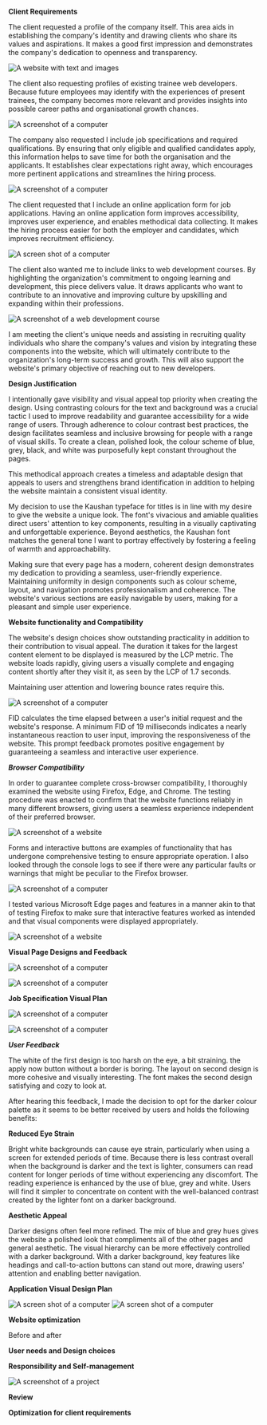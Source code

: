 **Client Requirements**

The client requested a profile of the company itself. This area aids in establishing the company's identity and drawing clients who share its values and aspirations. It makes a good first impression and demonstrates the company's dedication to openness and transparency.

![A website with text and images](img/Aspose.Words.9b6c2a1d-d6d7-4575-b52f-5a11b6f9e456.001.png)

The client also requesting profiles of existing trainee web developers. Because future employees may identify with the experiences of present trainees, the company becomes more relevant and provides insights into possible career paths and organisational growth chances.

![A screenshot of a computer](img/Aspose.Words.9b6c2a1d-d6d7-4575-b52f-5a11b6f9e456.002.png)

The company also requested I include job specifications and required qualifications. By ensuring that only eligible and qualified candidates apply, this information helps to save time for both the organisation and the applicants. It establishes clear expectations right away, which encourages more pertinent applications and streamlines the hiring process.

![A screenshot of a computer](img/Aspose.Words.9b6c2a1d-d6d7-4575-b52f-5a11b6f9e456.003.png)

The client requested that I include an online application form for job applications. Having an online application form improves accessibility, improves user experience, and enables methodical data collecting. It makes the hiring process easier for both the employer and candidates, which improves recruitment efficiency.

![A screen shot of a computer](img/Aspose.Words.9b6c2a1d-d6d7-4575-b52f-5a11b6f9e456.004.png)

The client also wanted me to include links to web development courses. By highlighting the organization's commitment to ongoing learning and development, this piece delivers value. It draws applicants who want to contribute to an innovative and improving culture by upskilling and expanding within their professions.

![A screenshot of a web development course](img/Aspose.Words.9b6c2a1d-d6d7-4575-b52f-5a11b6f9e456.005.png)

I am meeting the client's unique needs and assisting in recruiting quality individuals who share the company's values and vision by integrating these components into the website, which will ultimately contribute to the organization's long-term success and growth. This will also support the website's primary objective of reaching out to new developers.

**Design Justification**

I intentionally gave visibility and visual appeal top priority when creating the design. Using contrasting colours for the text and background was a crucial tactic I used to improve readability and guarantee accessibility for a wide range of users. Through adherence to colour contrast best practices, the design facilitates seamless and inclusive browsing for people with a range of visual skills. To create a clean, polished look, the colour scheme of blue, grey, black, and white was purposefully kept constant throughout the pages. 

This methodical approach creates a timeless and adaptable design that appeals to users and strengthens brand identification in addition to helping the website maintain a consistent visual identity.

My decision to use the Kaushan typeface for titles is in line with my desire to give the website a unique look. The font's vivacious and amiable qualities direct users' attention to key components, resulting in a visually captivating and unforgettable experience. Beyond aesthetics, the Kaushan font matches the general tone I want to portray effectively by fostering a feeling of warmth and approachability. 

Making sure that every page has a modern, coherent design demonstrates my dedication to providing a seamless, user-friendly experience. Maintaining uniformity in design components such as colour scheme, layout, and navigation promotes professionalism and coherence. The website's various sections are easily navigable by users, making for a pleasant and simple user experience.

**Website functionality and Compatibility** 

The website's design choices show outstanding practicality in addition to their contribution to visual appeal. The duration it takes for the largest content element to be displayed is measured by the LCP metric. The website loads rapidly, giving users a visually complete and engaging content shortly after they visit it, as seen by the LCP of 1.7 seconds. 

Maintaining user attention and lowering bounce rates require this.

![A screenshot of a computer](img/Aspose.Words.9b6c2a1d-d6d7-4575-b52f-5a11b6f9e456.006.png)

FID calculates the time elapsed between a user's initial request and the website's response. A minimum FID of 19 milliseconds indicates a nearly instantaneous reaction to user input, improving the responsiveness of the website. This prompt feedback promotes positive engagement by guaranteeing a seamless and interactive user experience.

***Browser Compatibility*** 

In order to guarantee complete cross-browser compatibility, I thoroughly examined the website using Firefox, Edge, and Chrome. The testing procedure was enacted to confirm that the website functions reliably in many different browsers, giving users a seamless experience independent of their preferred browser.

![A screenshot of a website](img/Aspose.Words.9b6c2a1d-d6d7-4575-b52f-5a11b6f9e456.007.png) 

Forms and interactive buttons are examples of functionality that has undergone comprehensive testing to ensure appropriate operation. I also looked through the console logs to see if there were any particular faults or warnings that might be peculiar to the Firefox browser.

![A screenshot of a computer](img/Aspose.Words.9b6c2a1d-d6d7-4575-b52f-5a11b6f9e456.008.png)

I tested various Microsoft Edge pages and features in a manner akin to that of testing Firefox to make sure that interactive features worked as intended and that visual components were displayed appropriately.

![A screenshot of a website](img/Aspose.Words.9b6c2a1d-d6d7-4575-b52f-5a11b6f9e456.009.png)


**Visual Page Designs and Feedback**

![A screenshot of a computer](img/Aspose.Words.56e71df7-e680-462f-858c-fe7b096155b6.010.png)

![A screenshot of a computer](img/Aspose.Words.56e71df7-e680-462f-858c-fe7b096155b6.011.png)

**Job Specification Visual Plan**

![A screenshot of a computer](img/Aspose.Words.56e71df7-e680-462f-858c-fe7b096155b6.012.png)

![A screenshot of a computer](img/Aspose.Words.56e71df7-e680-462f-858c-fe7b096155b6.013.png)

***User Feedback***

The white of the first design is too harsh on the eye, a bit straining. the apply now button without a border is boring. The layout on second design is more cohesive and visually interesting.
The font makes the second design satisfying and cozy to look at.

After hearing this feedback, I made the decision to opt for the darker colour palette as it seems to be better received by users and holds the following benefits:

**Reduced Eye Strain**

Bright white backgrounds can cause eye strain, particularly when using a screen for extended periods of time. Because there is less contrast overall when the background is darker and the text is lighter, consumers can read content for longer periods of time without experiencing any discomfort. The reading experience is enhanced by the use of blue, grey and white. Users will find it simpler to concentrate on content with the well-balanced contrast created by the lighter font on a darker background.

**Aesthetic Appeal**

Darker designs often feel more refined. The mix of blue and grey hues gives the website a polished look that compliments all of the other pages and general aesthetic. The visual hierarchy can be more effectively controlled with a darker background. With a darker background, key features like headings and call-to-action buttons can stand out more, drawing users' attention and enabling better navigation.

**Application Visual Design Plan**

![A screen shot of a computer](img/Aspose.Words.56e71df7-e680-462f-858c-fe7b096155b6.014.png)
![A screen shot of a computer](img/Aspose.Words.56e71df7-e680-462f-858c-fe7b096155b6.015.png)

**Website optimization**

Before and after

**User needs and Design choices**

**Responsibility and Self-management**

![A screenshot of a project](Aspose.Words.56e71df7-e680-462f-858c-fe7b096155b6.016.png)

**Review**

**Optimization for client requirements**
